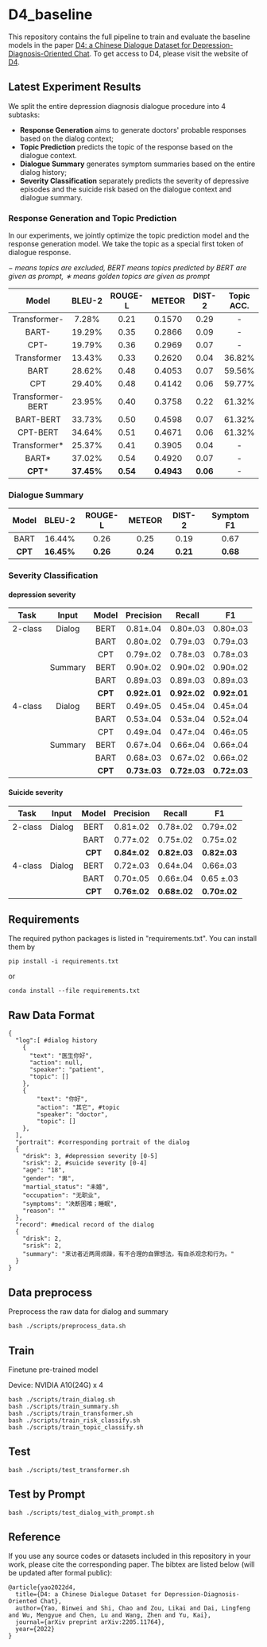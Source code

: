 # D4_baseline
This repository contains the full pipeline to train and evaluate the baseline models in the paper [D4: a Chinese Dialogue Dataset for Depression-Diagnosis-Oriented Chat](https://arxiv.org/abs/2205.11764). To get access to D4, please visit the website of [D4](https://x-lance.github.io/D4/).
## Latest Experiment Results
We split the entire depression diagnosis dialogue procedure into 4 subtasks: 
- **Response Generation** aims to generate doctors' probable responses based on the dialog context; 
- **Topic Prediction** predicts the topic of the response based on the dialogue context. 
- **Dialogue Summary** generates symptom summaries based on the entire dialog history; 
- **Severity Classification** separately predicts the severity of depressive episodes and the suicide risk based on the dialogue context and dialogue summary. 

### Response Generation and Topic Prediction

In our experiments, we jointly optimize the topic prediction model and the response generation model. We take the topic as a special first token of dialogue response.

*− means topics are excluded, BERT means topics predicted by BERT are given as prompt, ∗ means golden topics are given as prompt*

|      Model       |   BLEU-2   | ROUGE-L  |   METEOR   |  DIST-2  | Topic ACC. |
| :--------------: | :--------: | :------: | :--------: | :------: | :--------: |
|   Transformer-   |   7.28%    |   0.21   |   0.1570   |   0.29   |     -      |
|      BART-       |   19.29%   |   0.35   |   0.2866   |   0.09   |     -      |
|       CPT-       |   19.79%   |   0.36   |   0.2969   |   0.07   |     -      |
|   Transformer    |   13.43%   |   0.33   |   0.2620   |   0.04   |   36.82%   |
|       BART       |   28.62%   |   0.48   |   0.4053   |   0.07   |   59.56%   |
|       CPT        |   29.40%   |   0.48   |   0.4142   |   0.06   |   59.77%   |
| Transformer-BERT |   23.95%   |   0.40   |   0.3758   |   0.22   |   61.32%   |
|    BART-BERT     |   33.73%   |   0.50   |   0.4598   |   0.07   |   61.32%   |
|     CPT-BERT     |   34.64%   |   0.51   |   0.4671   |   0.06   |   61.32%   |
|   Transformer*   |   25.37%   |   0.41   |   0.3905   |   0.04   |     -      |
|      BART*       |   37.02%   |   0.54   |   0.4920   |   0.07   |     -      |
|     **CPT***     | **37.45%** | **0.54** | **0.4943** | **0.06** |     -      |

### Dialogue Summary

|  Model  |   BLEU-2   | ROUGE-L  |  METEOR  |  DIST-2  | Symptom F1 |
| :-----: | :--------: | :------: | :------: | :------: | :--------: |
|  BART   |   16.44%   |   0.26   |   0.25   |   0.19   |    0.67    |
| **CPT** | **16.45%** | **0.26** | **0.24** | **0.21** |  **0.68**  |

### Severity Classification

#### depression severity

|  Task   |  Input  |  Model  |  Precision   |    Recall    |      F1      |
| :-----: | :-----: | :-----: | :----------: | :----------: | :----------: |
| 2-class | Dialog  |  BERT   |   0.81±.04   |   0.80±.03   |   0.80±.03   |
|         |         |  BART   |   0.80±.02   |   0.79±.03   |   0.79±.03   |
|         |         |   CPT   |   0.79±.02   |   0.78±.03   |   0.78±.03   |
|         | Summary |  BERT   |   0.90±.02   |   0.90±.02   |   0.90±.02   |
|         |         |  BART   |   0.89±.03   |   0.89±.03   |   0.89±.03   |
|         |         | **CPT** | **0.92±.01** | **0.92±.02** | **0.92±.01** |
| 4-class | Dialog  |  BERT   |   0.49±.05   |   0.45±.04   |   0.45±.04   |
|         |         |  BART   |   0.53±.04   |   0.53±.04   |   0.52±.04   |
|         |         |   CPT   |   0.49±.04   |   0.47±.04   |   0.46±.05   |
|         | Summary |  BERT   |   0.67±.04   |   0.66±.04   |   0.66±.04   |
|         |         |  BART   |   0.68±.03   |   0.67±.02   |   0.66±.02   |
|         |         | **CPT** | **0.73±.03** | **0.72±.03** | **0.72±.03** |

#### Suicide severity

|  Task   | Input  |  Model  |  Precision   |    Recall    |      F1      |
| :-----: | :----: | :-----: | :----------: | :----------: | :----------: |
| 2-class | Dialog |  BERT   |   0.81±.02   |   0.78±.02   |   0.79±.02   |
|         |        |  BART   |   0.77±.02   |   0.75±.02   |   0.75±.02   |
|         |        | **CPT** | **0.84±.02** | **0.82±.03** | **0.82±.03** |
| 4-class | Dialog |  BERT   |   0.72±.03   |   0.64±.04   |   0.66±.03   |
|         |        |  BART   |   0.70±.05   |   0.66±.04   |  0.65 ±.03   |
|         |        | **CPT** | **0.76±.02** | **0.68±.02** | **0.70±.02** |

## Requirements
The required python packages is listed in "requirements.txt". You can install them by
```
pip install -i requirements.txt
```
or 
```
conda install --file requirements.txt
```
## Raw Data Format
```
{
  "log":[ #dialog history
    {
      "text": "医生你好",
      "action": null,
      "speaker": "patient",
      "topic": []
    },
    {
        "text": "你好",
        "action": "其它", #topic
        "speaker": "doctor", 
        "topic": []
    },
  ],
  "portrait": #corresponding portrait of the dialog
  {
    "drisk": 3, #depression severity [0-5]
    "srisk": 2, #suicide severity [0-4]
    "age": "18",
    "gender": "男",
    "martial_status": "未婚",
    "occupation": "无职业",
    "symptoms": "决断困难；睡眠",
    "reason": ""
  },
  "record": #medical record of the dialog
  {
    "drisk": 2,
    "srisk": 2,
    "summary": "来访者近两周烦躁，有不合理的自罪想法，有自杀观念和行为。"
  }
}
```
## Data preprocess
Preprocess the raw data for dialog and summary
```
bash ./scripts/preprocess_data.sh
```
## Train
Finetune pre-trained model

Device: NVIDIA A10(24G) x 4
```
bash ./scripts/train_dialog.sh
bash ./scripts/train_summary.sh
bash ./scripts/train_transformer.sh
bash ./scripts/train_risk_classify.sh
bash ./scripts/train_topic_classify.sh
```
## Test
```
bash ./scripts/test_transformer.sh
```
## Test by Prompt
```
bash ./scripts/test_dialog_with_prompt.sh
```

## Reference
If you use any source codes or datasets included in this repository in your work, please cite the corresponding paper. The bibtex are listed below (will be updated after formal public):
```
@article{yao2022d4,
  title={D4: a Chinese Dialogue Dataset for Depression-Diagnosis-Oriented Chat},
  author={Yao, Binwei and Shi, Chao and Zou, Likai and Dai, Lingfeng and Wu, Mengyue and Chen, Lu and Wang, Zhen and Yu, Kai},
  journal={arXiv preprint arXiv:2205.11764},
  year={2022}
}
```